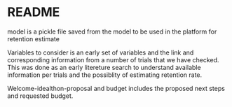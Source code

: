 # README
model is a pickle file saved from the model to be used in the platform for retention estimate

Variables to consider is an early set of variables and the link and corresponding information from a number of trials that we have checked. This was done as an early litereture search to understand available information per trials and the possiblity of estimating retention rate. 

Welcome-idealthon-proposal and budget includes the proposed next steps and requested budget.
